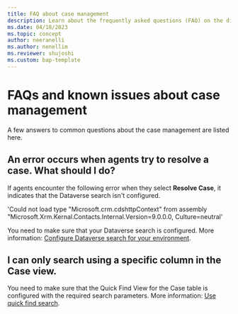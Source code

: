 ```yaml
---
title: FAQ about case management
description: Learn about the frequently asked questions (FAQ) on the different features in case management.
ms.date: 04/18/2023
ms.topic: concept
author: neeranelli
ms.author: nenellim
ms.reviewer: shujoshi
ms.custom: bap-template
---
```


# FAQs and known issues about case management

A few answers to common questions about the case management are listed here.

## An error occurs when agents try to resolve a case. What should I do?

If agents encounter the following error when they select **Resolve Case**, it indicates that the Dataverse search isn't configured. 

'Could not load type "Microsoft.crm.cdshttpContext" from assembly "Microsoft.Xrm.Kernal.Contacts.Internal.Version=9.0.0.0, Culture=neutral'

You need to make sure that your Dataverse search is configured. More information: [Configure Dataverse search for your environment](/power-platform/admin/configure-relevance-search-organization).

## I can only search using a specific column in the Case view.

 You need to make sure that the Quick Find View for the Case table is configured with the required search parameters. More information: [Use quick find search](/power-platform/admin/configure-relevance-search-organization#select-searchable-fields-and-filters-for-each-table).


